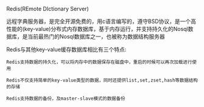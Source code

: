 Redis(REmote DIctionary Server)

 远程字典服务器，是完全开源免费的，用c语言编写的，遵守BSD协议，是一个高性能的(key-value)分布式内存数据库，基于内存运行，并支持持久化的Nosql数据库，是当前最热门的Nosql数据库之一，也被称为数据结构服务器

 Redis与其他key-value缓存数据库相比有三个特点:

```
Redis支持数据的持久化，可以将内存中的数据保存在磁盘中，重启的时候可以再次加载进行使用

Redis不仅支持简单的key-value类型的数据，同时还提供list,set,zset,hash等数据结构的存储

Redis支持数据的备份，及master-slave模式的数据备份
```

